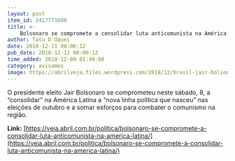 ```yaml
---
layout: post
item_id: 2417771600
title: >-
    Bolsonaro se compromete a consolidar luta anticomunista na América Latina
author: Tatu D'Oquei
date: 2018-12-11 00:06:12
pub_date: 2018-12-11 00:06:12
time_added: 2018-12-09 01:49:08
category: avisamos
image: https://abrilveja.files.wordpress.com/2018/12/brasil-jair-bolsonaro-20181204-002.jpg?quality=70&strip=info&w=680&h=453&crop=1
---
```


O presidente eleito Jair Bolsonaro se comprometeu neste sábado, 8, a “consolidar” na América Latina a “nova linha política que nasceu” nas eleições de outubro e a somar esforços para combater o comunismo na região.

**Link:** [https://veja.abril.com.br/politica/bolsonaro-se-compromete-a-consolidar-luta-anticomunista-na-america-latina/](https://veja.abril.com.br/politica/bolsonaro-se-compromete-a-consolidar-luta-anticomunista-na-america-latina/)

